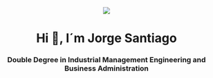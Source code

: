 <div id=header align="center">
  <img src="https://64.media.tumblr.com/tumblr_m9odfzjhPh1qm6oc3o1_500.gif" widht="100" />
  <h1 align="center">Hi 👋, I´m Jorge Santiago</h1>
  <h3 align="center"> Double Degree in Industrial Management Engineering and Business Administration </h3>
</div>
